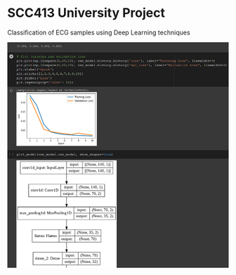 # SCC413 University Project
Classification of ECG samples using Deep Learning techniques

![Screenshot](screenshots/screenshot-1.png)
